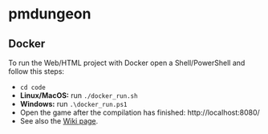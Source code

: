 # pmdungeon

## Docker

To run the Web/HTML project with Docker open a Shell/PowerShell and follow this steps:
- `cd code`
- **Linux/MacOS:** run `./docker_run.sh`
- **Windows:** run `.\docker_run.ps1`
- Open the game after the compilation has finished: http://localhost:8080/
- See also the [Wiki page](https://github.com/PM-Dungeon/pmdungeon/wiki/Hinweise-zum-Docker).
